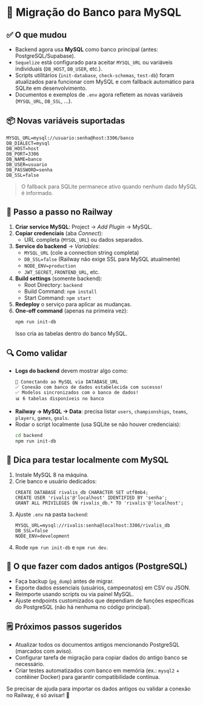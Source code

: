 # 🔄 Migração do Banco para MySQL

## ✅ O que mudou
- Backend agora usa **MySQL** como banco principal (antes: PostgreSQL/Supabase).
- `Sequelize` está configurado para aceitar `MYSQL_URL` ou variáveis individuais (`DB_HOST`, `DB_USER`, etc.).
- Scripts utilitários (`init-database`, `check-schemas`, `test-db`) foram atualizados para funcionar com MySQL e com fallback automático para SQLite em desenvolvimento.
- Documentos e exemplos de `.env` agora refletem as novas variáveis (`MYSQL_URL`, `DB_SSL`, ...).

## 📦 Novas variáveis suportadas
```env
MYSQL_URL=mysql://usuario:senha@host:3306/banco
DB_DIALECT=mysql
DB_HOST=host
DB_PORT=3306
DB_NAME=banco
DB_USER=usuario
DB_PASSWORD=senha
DB_SSL=false
```

> O fallback para SQLite permanece ativo quando nenhum dado MySQL é informado.

## 🚀 Passo a passo no Railway
1. **Criar service MySQL**: Project → *Add Plugin* → MySQL.
2. **Copiar credenciais** (aba *Connect*):
   - URL completa (`MYSQL_URL`) ou dados separados.
3. **Service do backend** → *Variables*:
   - `MYSQL_URL` (cole a connection string completa)
   - `DB_SSL=false` (Railway não exige SSL para MySQL atualmente)
   - `NODE_ENV=production`
   - `JWT_SECRET`, `FRONTEND_URL`, etc.
4. **Build settings** (somente backend):
   - Root Directory: `backend`
   - Build Command: `npm install`
   - Start Command: `npm start`
5. **Redeploy** o serviço para aplicar as mudanças.
6. **One-off command** (apenas na primeira vez):
   ```bash
   npm run init-db
   ```
   Isso cria as tabelas dentro do banco MySQL.

## 🔍 Como validar
- **Logs do backend** devem mostrar algo como:
  ```
  🐬 Conectando ao MySQL via DATABASE_URL
  ✅ Conexão com banco de dados estabelecida com sucesso!
  ✅ Modelos sincronizados com o banco de dados!
  📊 6 tabelas disponíveis no banco
  ```
- **Railway → MySQL → Data**: precisa listar `users`, `championships`, `teams`, `players`, `games`, `goals`.
- Rodar o script localmente (usa SQLite se não houver credenciais):
  ```bash
  cd backend
  npm run init-db
  ```

## 🧪 Dica para testar localmente com MySQL
1. Instale MySQL 8 na máquina.
2. Crie banco e usuário dedicados:
   ```sqlnpm run init-db
   CREATE DATABASE rivalis_db CHARACTER SET utf8mb4;
   CREATE USER 'rivalis'@'localhost' IDENTIFIED BY 'senha';
   GRANT ALL PRIVILEGES ON rivalis_db.* TO 'rivalis'@'localhost';
   ```
3. Ajuste `.env` na pasta `backend`:
   ```env
   MYSQL_URL=mysql://rivalis:senha@localhost:3306/rivalis_db
   DB_SSL=false
   NODE_ENV=development
   ```
4. Rode `npm run init-db` e `npm run dev`.

## 🔁 O que fazer com dados antigos (PostgreSQL)
- Faça backup (`pg_dump`) antes de migrar.
- Exporte dados essenciais (usuários, campeonatos) em CSV ou JSON.
- Reimporte usando scripts ou via painel MySQL.
- Ajuste endpoints customizados que dependiam de funções específicas do PostgreSQL (não há nenhuma no código principal).

## 🗒️ Próximos passos sugeridos
- Atualizar todos os documentos antigos mencionando PostgreSQL (marcados com aviso).
- Configurar tarefa de migração para copiar dados do antigo banco se necessário.
- Criar testes automatizados com banco em memória (ex.: `mysql2` + contêiner Docker) para garantir compatibilidade contínua.

Se precisar de ajuda para importar os dados antigos ou validar a conexão no Railway, é só avisar! 🚀
